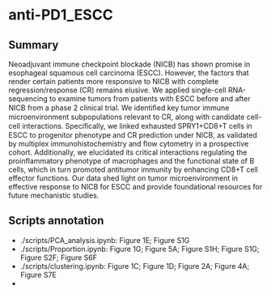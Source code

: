 # anti-PD1_ESCC

## Summary
Neoadjuvant immune checkpoint blockade (NICB) has shown promise in esophageal squamous cell carcinoma (ESCC). However, the factors that render certain patients more responsive to NICB with complete regression/response (CR) remains elusive. We applied single-cell RNA-sequencing to examine tumors from patients with ESCC before and after NICB from a phase 2 clinical trial. We identiﬁed key tumor immune microenvironment subpopulations relevant to CR, along with candidate cell-cell interactions. Speciﬁcally, we linked exhausted SPRY1+CD8+T cells in ESCC to progenitor phenotype and CR prediction under NICB, as validated by multiplex immunohistochemistry and flow cytometry in a prospective cohort. Additionally, we elucidated its critical interactions regulating the proinflammatory phenotype of macrophages and the functional state of B cells, which in turn promoted antitumor immunity by enhancing CD8+T cell effector functions. Our data shed light on tumor microenvironment in effective response to NICB for ESCC and provide foundational resources for future mechanistic studies.




## Scripts annotation
* ./scripts/PCA_analysis.ipynb: Figure 1E; Figure S1G
* ./scripts/Proportion.ipynb: Figure 1G; Figure 5A; Figure S1H; Figure S1G; Figure S2F; Figure S6F
* ./scripts/clustering.ipynb: Figure 1C; Figure 1D; Figure 2A; Figure 4A; Figure S7E
* 
